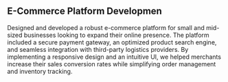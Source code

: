 ## E-Commerce Platform Developmen

Designed and developed a robust e-commerce platform for small and mid-sized businesses looking to expand their online presence. The platform included a secure payment gateway, an optimized product search engine, and seamless integration with third-party logistics providers. By implementing a responsive design and an intuitive UI, we helped merchants increase their sales conversion rates while simplifying order management and inventory tracking.

